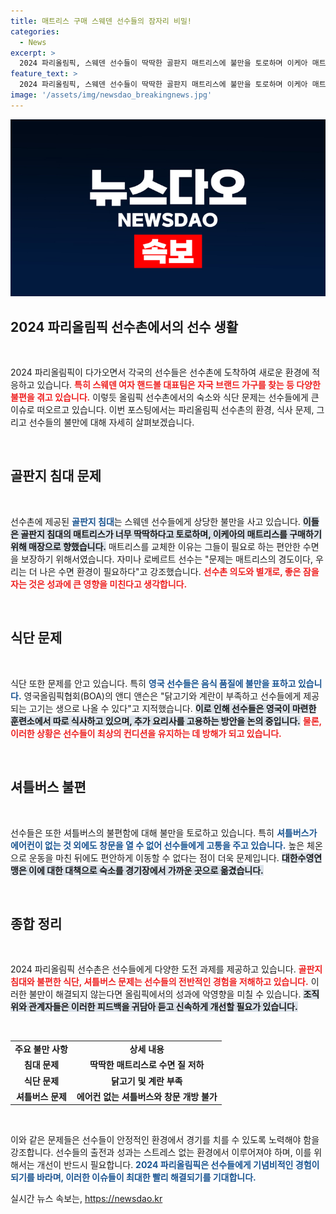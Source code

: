 ```yaml
---
title: 매트리스 구매 스웨덴 선수들의 잠자리 비밀!
categories:
  - News
excerpt: >
  2024 파리올림픽, 스웨덴 선수들이 딱딱한 골판지 매트리스에 불만을 토로하며 이케아 매트리스를 찬란히 공수했다! 영국 선수들은 식단 불만으로 식사 장소를 따로 섭외하는 등, 올림픽 선수촌의 적응기가 심상치 않다. 
feature_text: >
  2024 파리올림픽, 스웨덴 선수들이 딱딱한 골판지 매트리스에 불만을 토로하며 이케아 매트리스를 찬란히 공수했다! 영국 선수들은 식단 불만으로 식사 장소를 따로 섭외하는 등, 올림픽 선수촌의 적응기가 심상치 않다. 
image: '/assets/img/newsdao_breakingnews.jpg'
---
```


<p><img src="/assets/img/newsdao_breakingnews.jpg" alt="cryptoinkorea 속보" /></p>

<h2 data-ke-size="size26">2024 파리올림픽 선수촌에서의 선수 생활</h2>

<p data-ke-size="size16">&nbsp;</p>

<p>2024 파리올림픽이 다가오면서 각국의 선수들은 선수촌에 도착하여 새로운 환경에 적응하고 있습니다. <b><span style="color: #ee2323;">특히 스웨덴 여자 핸드볼 대표팀은 자국 브랜드 가구를 찾는 등 다양한 불편을 겪고 있습니다.</span></b> 이렇듯 올림픽 선수촌에서의 숙소와 식단 문제는 선수들에게 큰 이슈로 떠오르고 있습니다. 이번 포스팅에서는 파리올림픽 선수촌의 환경, 식사 문제, 그리고 선수들의 불만에 대해 자세히 살펴보겠습니다.</p>

<p data-ke-size="size16">&nbsp;</p>

<h2 data-ke-size="size26">골판지 침대 문제</h2>

<p data-ke-size="size16">&nbsp;</p>

<p>선수촌에 제공된 <b><span style="color: #1a5490;">골판지 침대</span></b>는 스웨덴 선수들에게 상당한 불만을 사고 있습니다. <b><span style="background-color: #21538527;">이들은 골판지 침대의 매트리스가 너무 딱딱하다고 토로하며, 이케아의 매트리스를 구매하기 위해 매장으로 향했습니다.</span></b> 매트리스를 교체한 이유는 그들이 필요로 하는 편안한 수면을 보장하기 위해서였습니다. 자미나 로베르트 선수는 "문제는 매트리스의 경도이다, 우리는 더 나은 수면 환경이 필요하다"고 강조했습니다. <b><span style="color: #ee2323;">선수촌 의도와 별개로, 좋은 잠을 자는 것은 성과에 큰 영향을 미친다고 생각합니다.</span></b> </p>

<p data-ke-size="size16">&nbsp;</p>

<h2 data-ke-size="size26">식단 문제</h2>

<p data-ke-size="size16">&nbsp;</p>

<p>식단 또한 문제를 안고 있습니다. 특히 <b><span style="color: #1a5490;">영국 선수들은 음식 품질에 불만을 표하고 있습니다.</span></b> 영국올림픽협회(BOA)의 앤디 앤슨은 "닭고기와 계란이 부족하고 선수들에게 제공되는 고기는 생으로 나올 수 있다"고 지적했습니다. <b><span style="background-color: #21538527;">이로 인해 선수들은 영국이 마련한 훈련소에서 따로 식사하고 있으며, 추가 요리사를 고용하는 방안을 논의 중입니다.</span></b> <b><span style="color: #ee2323;">물론, 이러한 상황은 선수들이 최상의 컨디션을 유지하는 데 방해가 되고 있습니다.</span></b></p>

<p data-ke-size="size16">&nbsp;</p>

<h2 data-ke-size="size26">셔틀버스 불편</h2>

<p data-ke-size="size16">&nbsp;</p>

<p>선수들은 또한 셔틀버스의 불편함에 대해 불만을 토로하고 있습니다. 특히 <b><span style="color: #1a5490;">셔틀버스가 에어컨이 없는 것 외에도 창문을 열 수 없어 선수들에게 고통을 주고 있습니다.</span></b> 높은 체온으로 운동을 마친 뒤에도 편안하게 이동할 수 없다는 점이 더욱 문제입니다. <b><span style="background-color: #21538527;">대한수영연맹은 이에 대한 대책으로 숙소를 경기장에서 가까운 곳으로 옮겼습니다.</span></b></p>

<p data-ke-size="size16">&nbsp;</p>

<h2 data-ke-size="size26">종합 정리</h2>

<p data-ke-size="size16">&nbsp;</p>

<p>2024 파리올림픽 선수촌은 선수들에게 다양한 도전 과제를 제공하고 있습니다. <b><span style="color: #ee2323;">골판지 침대와 불편한 식단, 셔틀버스 문제는 선수들의 전반적인 경험을 저해하고 있습니다.</span></b> 이러한 불만이 해결되지 않는다면 올림픽에서의 성과에 악영향을 미칠 수 있습니다. <b><span style="background-color: #21538527;">조직위와 관계자들은 이러한 피드백을 귀담아 듣고 신속하게 개선할 필요가 있습니다.</span></b></p>

<p data-ke-size="size16">&nbsp;</p>

<table style="width: 100%;">
    <tr>
        <td style="text-align: center; height: 17px;"><b>주요 불만 사항</b></td>
        <td style="text-align: center; height: 17px;"><b>상세 내용</b></td>
    </tr>
    <tr>
        <td style="text-align: center; height: 17px;"><b>침대 문제</b></td>
        <td style="text-align: center; height: 17px;"><b>딱딱한 매트리스로 수면 질 저하</b></td>
    </tr>
    <tr>
        <td style="text-align: center; height: 17px;"><b>식단 문제</b></td>
        <td style="text-align: center; height: 17px;"><b>닭고기 및 계란 부족</b></td>
    </tr>
    <tr>
        <td style="text-align: center; height: 17px;"><b>셔틀버스 문제</b></td>
        <td style="text-align: center; height: 17px;"><b>에어컨 없는 셔틀버스와 창문 개방 불가</b></td>
    </tr>
</table>

<p data-ke-size="size16">&nbsp;</p>

<p>이와 같은 문제들은 선수들이 안정적인 환경에서 경기를 치를 수 있도록 노력해야 함을 강조합니다. 선수들의 출전과 성과는 스트레스 없는 환경에서 이루어져야 하며, 이를 위해서는 개선이 반드시 필요합니다. <b><span style="color: #1a5490;">2024 파리올림픽은 선수들에게 기념비적인 경험이 되기를 바라며, 이러한 이슈들이 최대한 빨리 해결되기를 기대합니다.</span></b></p>
실시간 뉴스 속보는, <a href="https://newsdao.kr" rel="dofollow">https://newsdao.kr</a>


